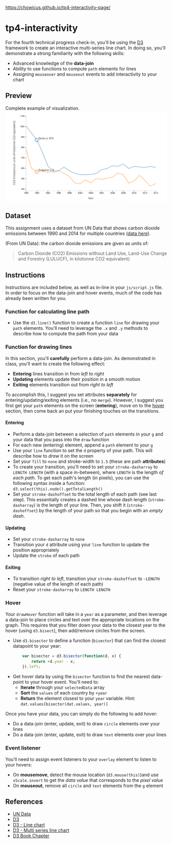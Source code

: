 https://chowicus.github.io/tp4-interactivity-page/


# tp4-interactivity

For the fourth technical progress check-in, you'll be using the [D3](https://d3js.org/) framework to create an interactive multi-series line chart. In doing so, you'll demonstrate a strong familiarity with the following skills:

- Advanced knowledge of the **data-join**
- Ability to use functions to compute `path` elements for lines
- Assigning `mouseover` and `mouseout` events to add interactivity to your chart

## Preview
Complete example of visualization.
![Complete example](./imgs/complete-example.png)

## Dataset
This assignment uses a dataset from UN Data that shows carbon dioxide emissions between 1990 and 2014 for multiple countries ([data here](http://data.un.org/Data.aspx?d=GHG&f=seriesID:CO2)).

(From UN Data): the carbon dioxide emissions are given as units of:
> Carbon Dioxide (CO2) Emissions without Land Use, Land-Use Change and Forestry (LULUCF), in kilotonne CO2 equivalent)

## Instructions
Instructions are included below, as well as in-line in your `js/script.js` file. In order to focus on the data-join and hover events, much of the code has already been written for you.

### Function for calculating line path
- Use the `d3.line()` function to create a function `line` for drawing your `path` elements. You'll need to leverage the `.x` and `.y` methods to describe how to compute the path from your data

### Function for drawing lines
In this section, you'll **carefully** perform a data-join. As demonstrated in class, you'll want to create the following effect:

- **Entering** lines transition in from _left to right_
- **Updating** elements update their position in a smooth motion
- **Exiting** elements transition out from _right to left_

To accomplish this, I suggest you set attributes **separately** for entering/updating/exiting elements (i.e., no `merge`). However, I suggest you first get your `path` elements on the screen (**entering**), move on to the [hover](#hover) section, then come back an put your finishing touches on the transitions.

#### Entering
- Perform a data-join between a selection of `path` elements in your `g` and your data that you pass into the `draw` function
- For each new (entering) element, append a `path` element to your `g`
- Use your `line` function to set the `d` property of your path. This will describe how to _draw_ it on the screen
- Set your `fill` to `none` and stroke-width to  `1.5` (these are path **attributes**)
- To create your transition, you'll need to set your `stroke-dasharray` to `LENGTH LENGTH` (with a space in-between), where `LENGTH` is the length _of each path_. To get each path's length (in pixels), you can use the following syntax inside a function:
    `d3.select(this).node().getTotalLength()`
- Set your `stroke-dashoffset` to the total length of each path (see last step). This essentially creates a dashed line whose dash length (`stroke-dasharray`) is the length of your line. Then, you shift it (`stroke-dashoffset`) by the length of your path so that you begin with an _empty dash_.

#### Updating

- Set your `stroke-dasharray` to `none`
- Transition your `d` attribute using your `line` function to update the position appropriately
- Update the `stroke` of each path

#### Exiting

- To transition _right to left_, transition your `stroke-dashoffset` to `-LENGTH` (negative value of the length of each path)
- Reset your `stroke-dasharray` to `LENGTH LENGTH`

### Hover
Your `drawHover` function will take in a `year` as a parameter, and then leverage a data-join to place circles and text over the appropriate locations on the graph. This requires that you filter down your data to the closest year to the hover (using `d3.bisect`), then add/remove circles from the screen. 

- Use `d3.bisector` to define a function (`bisector`) that can find the closest datapoint to your year: 
    ```javascript
        var bisector = d3.bisector(function(d, x) {
            return +d.year - x;
        }).left;
    ```
- Get hover data by using the `bisector` function to find the nearest data-point to your hover event. You'll need to: 
    - **Iterate** through your `selectedData` array
    - **Sort** the `values` of each country by `+year`
    - **Return** the element closest to your `year` variable. Hint:
        `dat.values[bisector(dat.values, year)]`

Once you have your data, you can simply do the following to add hover:
- Do a data-join (enter, update, exit) to draw `circle` elements over your lines
- Do a data-join (enter, update, exit) to draw `text` elements over your lines

### Event listener
You'll need to assign event listeners to your `overlay` element to listen to your hovers:

- On **mousemove**, detect the mouse location (`d3.mouse(this)`)and use `xScale.invert` to get the _data value_ that corresponds to the _pixel value_
- On **mouseout**, remove all `circle` and `text` elements from the `g` element

## References
- [UN Data](http://data.un.org/Data.aspx?d=GHG&f=seriesID:CO2)
- [D3](https://d3js.org/)
- [D3 - Line chart](https://bl.ocks.org/mbostock/3883245)
- [D3 - Multi series line chart](https://bl.ocks.org/mbostock/3884955)
- [D3 Book Chapter](https://info474-s17.github.io/book/introduction-to-d3-js.html)
